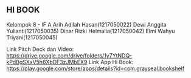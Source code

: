## HI BOOK ##

Kelompok 8 -  IF A
Arih Adilah Hasan(1217050022)
Dewi Anggita Yulianti(1217050035)
Dinar Rizki Helmalia(1217050042)
Elmi Wahyu Triyani(1217050045)

Link Pitch Deck dan Video:  https://drive.google.com/drive/folders/1y7YtNDQ-kPdBgSXxV5h6XbDF3zJMbEX9
Link App Hi Book: https://play.google.com/store/apps/details?id=com.grayseal.bookshelf
